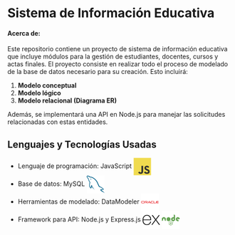 <!--# Bases de datos 1
___
# Proyecto 1 y 2
## 201906444!-->

# Sistema de Información Educativa

#### **Acerca de:**
Este repositorio contiene un proyecto de sistema de información educativa que incluye módulos para la gestión de estudiantes, docentes, cursos y actas finales.
El proyecto consiste en realizar todo el proceso de modelado de la base de datos necesario para su creación. Esto incluirá:

1. **Modelo conceptual**
2. **Modelo lógico**
3. **Modelo relacional (Diagrama ER)**

Además, se implementará una API en Node.js para manejar las solicitudes relacionadas con estas entidades.

## Lenguajes y Tecnologías Usadas

- Lenguaje de programación: JavaScript <img src="https://github.com/devicons/devicon/blob/master/icons/javascript/javascript-original.svg" alt="JS" height="40" valign="middle"/>
- Base de datos: MySQL <img src="https://github.com/devicons/devicon/blob/master/icons/mysql/mysql-original.svg" alt="mysql" height="40" valign="middle"/>
- Herramientas de modelado: DataModeler   <img src="https://github.com/devicons/devicon/blob/master/icons/oracle/oracle-original.svg" alt="oracle" height="40" valign="middle"/>
- Framework para API: Node.js y Express.js <img src="https://github.com/devicons/devicon/blob/master/icons/express/express-original.svg" alt="express" height="40" valign="middle"/>  <img src="https://github.com/devicons/devicon/blob/master/icons/nodejs/nodejs-plain-wordmark.svg" alt="nodejs" height="40" valign="middle"/>
